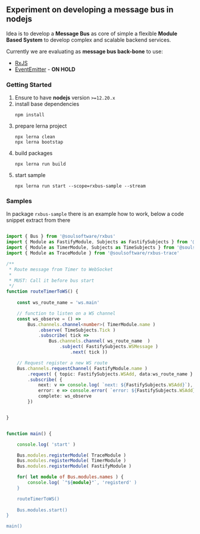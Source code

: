 ## Experiment on developing a message bus in nodejs

Idea is to develop a **Message Bus** as core of simple a flexible **Module Based System** to develop complex and scalable backend services.

Currently we are evaluating as **message bus back-bone** to use:
* [RxJS](https://rxjs-dev.firebaseapp.com/guide/overview) 
* [EventEmitter](https://nodejs.org/docs/latest-v12.x/api/events.html) - **ON HOLD**


### Getting Started

1. Ensure to have **nodejs** version `>=12.20.x`
1. install base dependencies
    ```
    npm install
    ```
1. prepare lerna project
    ```
    npx lerna clean
    npx lerna bootstap
    ```
1. build packages
    ```
    npx lerna run build
    ```
1. start sample
    ```
    npx lerna run start --scope=rxbus-sample --stream
    ```

### Samples

In package `rxbus-sample` there is an example how to work, below a code snippet extract from there

```typescript

import { Bus } from '@soulsoftware/rxbus'
import { Module as FastifyModule, Subjects as FastifySubjects } from '@soulsoftware/rxbus-fastify'
import { Module as TimerModule, Subjects as TimeSubjects } from '@soulsoftware/rxbus-timer'
import { Module as TraceModule } from '@soulsoftware/rxbus-trace'

/**
 * Route message from Timer to WebSocket
 * 
 * MUST: Call it before bus start
 */
function routeTimerToWS() {
    
    const ws_route_name = 'ws.main'

    // function to listen on a WS channel  
    const ws_observe = () => 
        Bus.channels.channel<number>( TimerModule.name )
            .observe( TimeSubjects.Tick )
            .subscribe( tick => 
                Bus.channels.channel( ws_route_name  )
                    .subject( FastifySubjects.WSMessage )
                        .next( tick ))

    // Request register a new WS route                 
    Bus.channels.requestChannel( FastifyModule.name )
        .request( { topic: FastifySubjects.WSAdd, data:ws_route_name } )
        .subscribe( { 
            next: v => console.log( `next: ${FastifySubjects.WSAdd}`),
            error: e => console.error( `error: ${FastifySubjects.WSAdd}`, e),
            complete: ws_observe 
        })


}


function main() {

    console.log( 'start' )

    Bus.modules.registerModule( TraceModule )
    Bus.modules.registerModule( TimerModule )
    Bus.modules.registerModule( FastifyModule )

    for( let module of Bus.modules.names ) {
        console.log( `"${module}"`, 'registerd' )
    }

    routeTimerToWS()
    
    Bus.modules.start()
}

main()
```